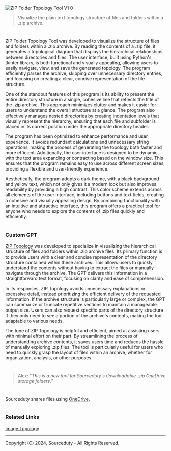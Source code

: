 ![ZIP Folder Topology Tool V1 0](https://github.com/user-attachments/assets/cf769fb2-7ca8-406a-8127-843cd6c76e71)

> Visualize the plain text topology structure of files and folders within a .zip archive.

#

ZIP Folder Topology Tool was developed to visualize the structure of files and folders within a .zip archive. By reading the contents of a .zip file, it generates a topological diagram that displays the hierarchical relationships between directories and files. The user interface, built using Python's tkinter library, is both functional and visually appealing, allowing users to easily navigate, view, and save the generated topology. The program efficiently parses the archive, skipping over unnecessary directory entries, and focusing on creating a clear, concise representation of the file structure.

One of the standout features of this program is its ability to present the entire directory structure in a single, cohesive line that reflects the title of the .zip archive. This approach minimizes clutter and makes it easier for users to understand the overall structure at a glance. The program also effectively manages nested directories by creating indentation levels that visually represent the hierarchy, ensuring that each file and subfolder is placed in its correct position under the appropriate directory header.

The program has been optimized to enhance performance and user experience. It avoids redundant calculations and unnecessary string operations, making the process of generating the topology both faster and more efficient. Additionally, the user interface is designed to be dynamic, with the text area expanding or contracting based on the window size. This ensures that the program remains easy to use across different screen sizes, providing a flexible and user-friendly experience.

Aesthetically, the program adopts a dark theme, with a black background and yellow text, which not only gives it a modern look but also improves readability by providing a high contrast. This color scheme extends across all elements of the user interface, including buttons and text fields, creating a cohesive and visually appealing design. By combining functionality with an intuitive and attractive interface, this program offers a practical tool for anyone who needs to explore the contents of .zip files quickly and efficiently.

#
### Custom GPT

[ZIP Topology](https://chatgpt.com/g/g-shi8Y3dOA-zip-topology) was developed to specialize in visualizing the hierarchical structure of files and folders within .zip archive files. Its primary function is to provide users with a clear and concise representation of the directory structure contained within these archives. This allows users to quickly understand the contents without having to extract the files or manually navigate through the archive. The GPT delivers this information in a straightforward text format, focusing on clarity and ease of comprehension.

In its responses, ZIP Topology avoids unnecessary explanations or excessive detail, instead prioritizing the efficient delivery of the requested information. If the archive structure is particularly large or complex, the GPT can summarize or truncate repetitive sections to maintain a manageable output size. Users can also request specific parts of the directory structure if they only need to see a portion of the archive's contents, making the tool adaptable to various needs.

The tone of ZIP Topology is helpful and efficient, aimed at assisting users with minimal effort on their part. By streamlining the process of understanding archive contents, it saves users time and reduces the hassle of manually exploring .zip files. The tool is particularly useful for users who need to quickly grasp the layout of files within an archive, whether for organization, analysis, or other purposes.

#

> Alex: "*This is a new tool for Sourceduty's downloadable .zip OneDrive storage folders.*"

#

Sourceduty shares files using [OneDrive](https://1drv.ms/u/s!AumZxqj6wFkfhxSi1JbL7tJmhDCR?e=Rp0Jnr).

#
### Related Links

[Image Topology](https://github.com/sourceduty/Image_Topology)

***
Copyright (C) 2024, Sourceduty - All Rights Reserved.

